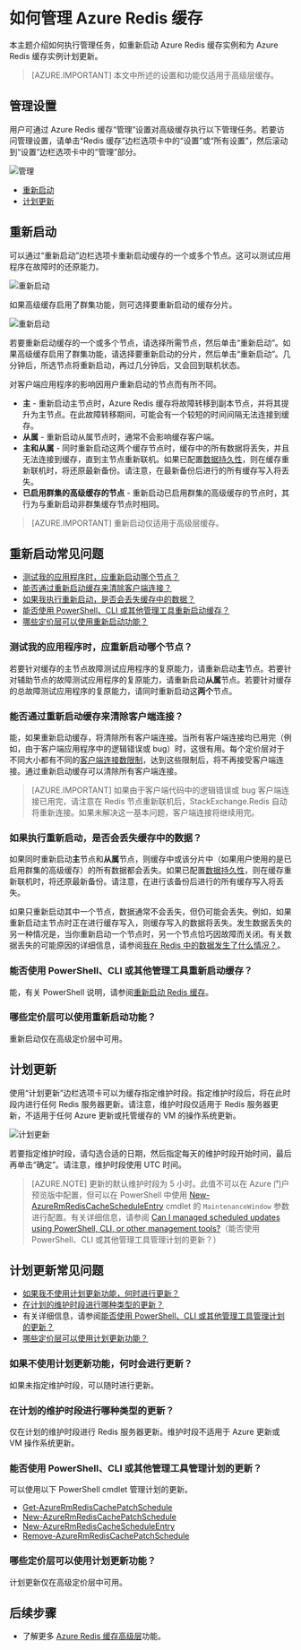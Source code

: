 <properties 
	pageTitle="如何管理 Azure Redis 缓存 | Azure"
	description="了解如何执行管理任务，如重新启动 Azure Redis 缓存和为 Azure Redis 缓存计划更新"
	services="redis-cache"
	documentationCenter="na"
	authors="steved0x"
	manager="douge"
	editor="tysonn" />  

<tags 
	ms.service="cache"
	ms.devlang="na"
	ms.topic="article"
	ms.tgt_pltfrm="cache-redis"
	ms.workload="tbd"
	ms.date="09/27/2016"
	wacn.date="11/21/2016"
	ms.author="sdanie" />

# 如何管理 Azure Redis 缓存

本主题介绍如何执行管理任务，如重新启动 Azure Redis 缓存实例和为 Azure Redis 缓存实例计划更新。

>[AZURE.IMPORTANT] 本文中所述的设置和功能仅适用于高级层缓存。


## 管理设置

用户可通过 Azure Redis 缓存“管理”设置对高级缓存执行以下管理任务。若要访问管理设置，请单击“Redis 缓存”边栏选项卡中的“设置”或“所有设置”，然后滚动到“设置”边栏选项卡中的“管理”部分。

![管理](./media/cache-administration/redis-cache-administration.png)  


-	[重新启动](#reboot)
-	[计划更新](#schedule-updates)

## <a name="reboot"></a>重新启动

可以通过“重新启动”边栏选项卡重新启动缓存的一个或多个节点。这可以测试应用程序在故障时的还原能力。

![重新启动](./media/cache-administration/redis-cache-reboot.png)  


如果高级缓存启用了群集功能，则可选择要重新启动的缓存分片。

![重新启动](./media/cache-administration/redis-cache-reboot-cluster.png)

若要重新启动缓存的一个或多个节点，请选择所需节点，然后单击“重新启动”。如果高级缓存启用了群集功能，请选择要重新启动的分片，然后单击“重新启动”。几分钟后，所选节点将重新启动，再过几分钟后，又会回到联机状态。

对客户端应用程序的影响因用户重新启动的节点而有所不同。

-	**主** - 重新启动主节点时，Azure Redis 缓存将故障转移到副本节点，并将其提升为主节点。在此故障转移期间，可能会有一个较短的时间间隔无法连接到缓存。
-	**从属** - 重新启动从属节点时，通常不会影响缓存客户端。
-	**主和从属** - 同时重新启动这两个缓存节点时，缓存中的所有数据将丢失，并且无法连接到缓存，直到主节点重新联机。如果已配置[数据持久性](/documentation/articles/cache-how-to-premium-persistence/)，则在缓存重新联机时，将还原最新备份。请注意，在最新备份后进行的所有缓存写入将丢失。
-	**已启用群集的高级缓存的节点** - 重新启动已启用群集的高级缓存的节点时，其行为与重新启动非群集缓存节点时相同。


>[AZURE.IMPORTANT] 重新启动仅适用于高级层缓存。

## <a name="reboot-faq"></a>重新启动常见问题

-	[测试我的应用程序时，应重新启动哪个节点？](#which-node-should-i-reboot-to-test-my-application)
-	[能否通过重新启动缓存来清除客户端连接？](#can-i-reboot-the-cache-to-clear-client-connections)
-	[如果我执行重新启动，是否会丢失缓存中的数据？](#will-i-lose-data-from-my-cache-if-i-do-a-reboot)
-	[能否使用 PowerShell、CLI 或其他管理工具重新启动缓存？](#can-i-reboot-my-cache-using-powershell-cli-or-other-management-tools)
-	[哪些定价层可以使用重新启动功能？](#what-pricing-tiers-can-use-the-reboot-functionality)


### <a name="which-node-should-i-reboot-to-test-my-application"></a>测试我的应用程序时，应重新启动哪个节点？

若要针对缓存的主节点故障测试应用程序的复原能力，请重新启动**主**节点。若要针对辅助节点的故障测试应用程序的复原能力，请重新启动**从属**节点。若要针对缓存的总故障测试应用程序的复原能力，请同时重新启动这**两个**节点。

### <a name="can-i-reboot-the-cache-to-clear-client-connections"></a>能否通过重新启动缓存来清除客户端连接？

能，如果重新启动缓存，将清除所有客户端连接。当所有客户端连接均已用完（例如，由于客户端应用程序中的逻辑错误或 bug）时，这很有用。每个定价层对于不同大小都有不同的[客户端连接数限制](/documentation/articles/cache-configure/#default-redis-server-configuration)，达到这些限制后，将不再接受客户端连接。通过重新启动缓存可以清除所有客户端连接。

>[AZURE.IMPORTANT] 如果由于客户端代码中的逻辑错误或 bug 客户端连接已用完，请注意在 Redis 节点重新联机后，StackExchange.Redis 自动将重新连接。如果未解决这一基本问题，客户端连接将继续用完。

### <a name="will-i-lose-data-from-my-cache-if-i-do-a-reboot"></a>如果执行重新启动，是否会丢失缓存中的数据？

如果同时重新启动**主**节点和**从属**节点，则缓存中或该分片中（如果用户使用的是已启用群集的高级缓存）的所有数据都会丢失。如果已配置[数据持久性](/documentation/articles/cache-how-to-premium-persistence/)，则在缓存重新联机时，将还原最新备份。请注意，在进行该备份后进行的所有缓存写入将丢失。

如果只重新启动其中一个节点，数据通常不会丢失，但仍可能会丢失。例如，如果重新启动主节点时正在进行缓存写入，则缓存写入的数据将丢失。发生数据丢失的另一种情况是，当你重新启动一个节点时，另一个节点恰巧因故障而关闭。有关数据丢失的可能原因的详细信息，请参阅[我在 Redis 中的数据发生了什么情况？](https://gist.github.com/JonCole/b6354d92a2d51c141490f10142884ea4#file-whathappenedtomydatainredis-md)。

### <a name="can-i-reboot-my-cache-using-powershell-cli-or-other-management-tools"></a>能否使用 PowerShell、CLI 或其他管理工具重新启动缓存？

能，有关 PowerShell 说明，请参阅[重新启动 Redis 缓存](/documentation/articles/cache-howto-manage-redis-cache-powershell/#to-reboot-a-redis-cache)。

### <a name="what-pricing-tiers-can-use-the-reboot-functionality"></a>哪些定价层可以使用重新启动功能？

重新启动仅在高级定价层中可用。

## <a name="schedule-updates"></a>计划更新

使用“计划更新”边栏选项卡可以为缓存指定维护时段。指定维护时段后，将在此时段内进行任何 Redis 服务器更新。请注意，维护时段仅适用于 Redis 服务器更新，不适用于任何 Azure 更新或托管缓存的 VM 的操作系统更新。

![计划更新](./media/cache-administration/redis-schedule-updates.png)  


若要指定维护时段，请勾选合适的日期，然后指定每天的维护时段开始时间，最后再单击“确定”。请注意，维护时段使用 UTC 时间。

>[AZURE.NOTE] 更新的默认维护时段为 5 小时。此值不可以在 Azure 门户预览版中配置，但可以在 PowerShell 中使用 [New-AzureRmRedisCacheScheduleEntry](https://msdn.microsoft.com/zh-cn/library/azure/mt763833.aspx) cmdlet 的 `MaintenanceWindow` 参数进行配置。有关详细信息，请参阅 [Can I managed scheduled updates using PowerShell, CLI, or other management tools?](#can-i-managed-scheduled-updates-using-powershell-cli-or-other-management-tools)（能否使用 PowerShell、CLI 或其他管理工具管理计划的更新？）

## <a name="schedule-updates-faq"></a>计划更新常见问题

-	[如果我不使用计划更新功能，何时进行更新？](#when-do-updates-occur-if-i-dont-use-the-schedule-updates-feature)
-	[在计划的维护时段进行哪种类型的更新？](#what-type-of-updates-are-made-during-the-scheduled-maintenance-window)
-	有关详细信息，请参阅[能否使用 PowerShell、CLI 或其他管理工具管理计划的更新？](#can-i-managed-scheduled-updates-using-powershell-cli-or-other-management-tools)
-	[哪些定价层可以使用计划更新功能？](#what-pricing-tiers-can-use-the-schedule-updates-functionality)

### <a name="when-do-updates-occur-if-i-dont-use-the-schedule-updates-feature"></a>如果不使用计划更新功能，何时会进行更新？

如果未指定维护时段，可以随时进行更新。

### <a name="what-type-of-updates-are-made-during-the-scheduled-maintenance-window"></a>在计划的维护时段进行哪种类型的更新？

仅在计划的维护时段进行 Redis 服务器更新。维护时段不适用于 Azure 更新或 VM 操作系统更新。

### <a name="can-i-managed-scheduled-updates-using-powershell-cli-or-other-management-tools"></a>能否使用 PowerShell、CLI 或其他管理工具管理计划的更新？

可以使用以下 PowerShell cmdlet 管理计划的更新。

-	[Get-AzureRmRedisCachePatchSchedule](https://msdn.microsoft.com/zh-cn/library/azure/mt763835.aspx)
-	[New-AzureRmRedisCachePatchSchedule](https://msdn.microsoft.com/zh-cn/library/azure/mt763834.aspx)
-	[New-AzureRmRedisCacheScheduleEntry](https://msdn.microsoft.com/zh-cn/library/azure/mt763833.aspx)
-	[Remove-AzureRmRedisCachePatchSchedule](https://msdn.microsoft.com/zh-cn/library/azure/mt763837.aspx)

### <a name="what-pricing-tiers-can-use-the-schedule-updates-functionality"></a>哪些定价层可以使用计划更新功能？

计划更新仅在高级定价层中可用。

## 后续步骤

-	了解更多 [Azure Redis 缓存高级层](/documentation/articles/cache-premium-tier-intro/)功能。

<!---HONumber=Mooncake_1114_2016-->